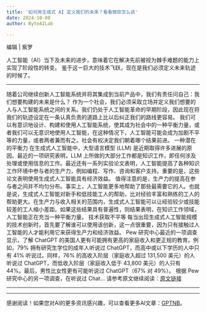 ```yaml
---
title: '如何用生成式 AI 定义我们的未来？看看微软怎么说'
date: 2024-10-08
author: ByteAILab

---
```


编辑 | 紫罗

人工智能（AI）当下及未来的进步，意味着它在解决先前被视为棘手难题的能力上实现了阶段性的转变。
鉴于这一巨大的技术飞跃，现在是我们必须定义未来轨迹的时候了。

---
随着公司继续创新人工智能系统并将其集成到当前产品中，我们有责任问自己：我们想要构建的未来是什么？
作为一个社会，我们必须采取立场并定义我们想要的人与人工智能系统之间的关系。我们仍处于人工智能革命的早期阶段，因此现在将我们的轨迹设定在一条认真负责的道路上比以后纠正我们的路线更容易。
我们可以有意识地设计、构建和使用人工智能系统，使其成为社会中的一种平衡力量，或者我们可以无意识地使用人工智能，在这种情况下，人工智能可能会成为加剧不平等的力量，或者两者兼而有之。社会有权决定我们朝着哪个结果前进。
一种潜在的平衡力
在生成式人工智能中，大型语言模型 (LLM) 是近期取得许多进展的原因。最近的一项研究表明，LLM 上所做的大部分工作都是知识工作，即任何涉及处理或使用信息的工作。最近还有一系列实验论文表明，人工智能提高了各种知识工作环境中参与者的生产力，例如编程、写作、咨询和客户支持。重要的是，这些论文表明使用生成式人工智能具有经济效益。
值得注意的是，生产力的提高在参与者之间并不均匀分布。事实上，人工智能更多地帮助了那些最需要它的人。也就是说，生成式人工智能对新手和低技能工人的帮助，比对经验丰富和熟练的工人的帮助更大。在生产力与收入相关的范围内，生成式人工智能可以让经验较少或技能较差的工人缩小差距。如果这些结果具有普遍性，则结果表明，在知识工作领域，人工智能正在充当一种平衡力量。
技术获取不平等
每当出现生成式人工智能规模的技术创新时，首先要了解谁可以使用该创新，这一点很重要，因为只有接触过人工智能的人才能利用它来获得生产力和经济效益。
Pew 研究中心最近的一项调查显示，了解 ChatGPT 的美国人更有可能拥有更高的家庭收入和更正规的教育。例如，79% 拥有研究生学位的成年人听说过 ChatGPT，而高中或以下学历的人中只有 41% 听说过。同样，76% 的高收入阶层（家庭收入超过 131,500 美元）的人听说过 ChatGPT，而低收入阶层（家庭收入低于 43,800 美元）的人只有 44%。最后，男性比女性更有可能听说过 ChatGPT（67% 对 49%）。
根据 Pew 研究中心的另一项调查，在听说过 Chat...
请参考原文继续阅读：[原文链接](https://www.nature.com/articles/s43588-024-00694-5)

---
---
感谢阅读！如果您对AI的更多资讯感兴趣，可以查看更多AI文章：[GPTNB](https://gptnb.com)。